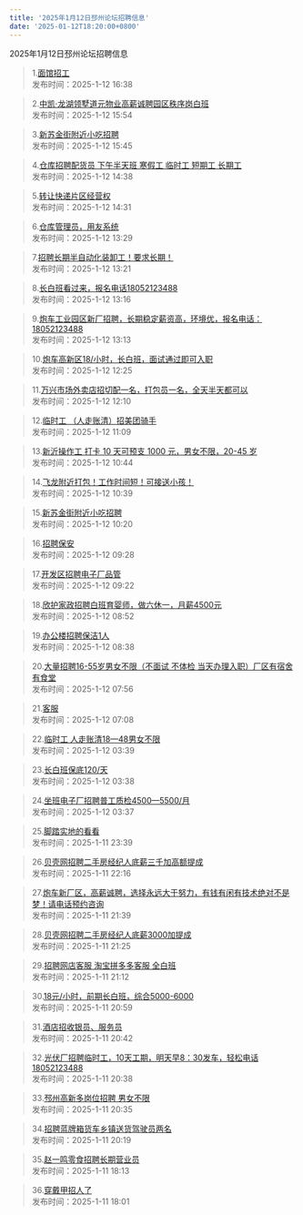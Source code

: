 ```yaml
---
title: '2025年1月12日邳州论坛招聘信息'
date: '2025-01-12T18:20:00+0800'
---
```

2025年1月12日邳州论坛招聘信息
<!--more-->
>1.[面馆招工](https://www.pzzc.net/forum.php?mod=viewthread&tid=10483785)<br>
>发布时间：2025-1-12 16:38

>2.[中凯·龙湖领墅道元物业高薪诚聘园区秩序岗白班](https://www.pzzc.net/forum.php?mod=viewthread&tid=10483777)<br>
>发布时间：2025-1-12 15:54

>3.[新苏金街附近小吃招聘](https://www.pzzc.net/forum.php?mod=viewthread&tid=10483776)<br>
>发布时间：2025-1-12 15:45

>4.[仓库招聘配货员 下午半天班 寒假工 临时工 短期工 长期工](https://www.pzzc.net/forum.php?mod=viewthread&tid=10483761)<br>
>发布时间：2025-1-12 14:38

>5.[转让快递片区经营权](https://www.pzzc.net/forum.php?mod=viewthread&tid=10483760)<br>
>发布时间：2025-1-12 14:31

>6.[仓库管理员，用友系统](https://www.pzzc.net/forum.php?mod=viewthread&tid=10483751)<br>
>发布时间：2025-1-12 13:29

>7.[招聘长期半自动化装卸工！要求长期！](https://www.pzzc.net/forum.php?mod=viewthread&tid=10483750)<br>
>发布时间：2025-1-12 13:21

>8.[长白班看过来，报名电话18052123488](https://www.pzzc.net/forum.php?mod=viewthread&tid=10483749)<br>
>发布时间：2025-1-12 13:16

>9.[炮车工业园区新厂招聘，长期稳定薪资高，环境优，报名电话：18052123488](https://www.pzzc.net/forum.php?mod=viewthread&tid=10483748)<br>
>发布时间：2025-1-12 13:13

>10.[炮车高新区18/小时，长白班，面试通过即可入职](https://www.pzzc.net/forum.php?mod=viewthread&tid=10483743)<br>
>发布时间：2025-1-12 12:25

>11.[万兴市场外卖店招切配一名，打包员一名，全天半天都可以](https://www.pzzc.net/forum.php?mod=viewthread&tid=10483742)<br>
>发布时间：2025-1-12 12:10

>12.[临时工 （人走账清）招美团骑手](https://www.pzzc.net/forum.php?mod=viewthread&tid=10483732)<br>
>发布时间：2025-1-12 11:09

>13.[新沂操作工 打卡 10 天可预支 1000 元，男女不限，20-45 岁](https://www.pzzc.net/forum.php?mod=viewthread&tid=10483726)<br>
>发布时间：2025-1-12 10:44

>14.[飞龙附近打包！工作时间短！可接送小孩！](https://www.pzzc.net/forum.php?mod=viewthread&tid=10483725)<br>
>发布时间：2025-1-12 10:39

>15.[新苏金街附近小吃招聘](https://www.pzzc.net/forum.php?mod=viewthread&tid=10483719)<br>
>发布时间：2025-1-12 10:20

>16.[招聘保安](https://www.pzzc.net/forum.php?mod=viewthread&tid=10483711)<br>
>发布时间：2025-1-12 09:28

>17.[开发区招聘电子厂品管](https://www.pzzc.net/forum.php?mod=viewthread&tid=10483709)<br>
>发布时间：2025-1-12 09:22

>18.[欣护家政招聘白班育婴师，做六休一，月薪4500元](https://www.pzzc.net/forum.php?mod=viewthread&tid=10483706)<br>
>发布时间：2025-1-12 08:52

>19.[办公楼招聘保洁1人](https://www.pzzc.net/forum.php?mod=viewthread&tid=10483705)<br>
>发布时间：2025-1-12 08:38

>20.[大量招聘16-55岁男女不限（不面试 不体检 当天办理入职）厂区有宿舍有食堂](https://www.pzzc.net/forum.php?mod=viewthread&tid=10483697)<br>
>发布时间：2025-1-12 07:56

>21.[客服](https://www.pzzc.net/forum.php?mod=viewthread&tid=10483694)<br>
>发布时间：2025-1-12 07:08

>22.[临时工 人走账清18—48男女不限](https://www.pzzc.net/forum.php?mod=viewthread&tid=10483686)<br>
>发布时间：2025-1-12 03:39

>23.[长白班保底120/天](https://www.pzzc.net/forum.php?mod=viewthread&tid=10483685)<br>
>发布时间：2025-1-12 03:38

>24.[坐班电子厂招聘普工质检4500—5500/月](https://www.pzzc.net/forum.php?mod=viewthread&tid=10483684)<br>
>发布时间：2025-1-12 03:37

>25.[脚踏实地的看看](https://www.pzzc.net/forum.php?mod=viewthread&tid=10483681)<br>
>发布时间：2025-1-11 23:39

>26.[贝壳网招聘二手房经纪人底薪三千加高额提成](https://www.pzzc.net/forum.php?mod=viewthread&tid=10483677)<br>
>发布时间：2025-1-11 22:16

>27.[炮车新厂区，高薪诚聘，选择永远大于努力，有钱有闲有技术绝对不是梦！请电话预约咨询](https://www.pzzc.net/forum.php?mod=viewthread&tid=10483668)<br>
>发布时间：2025-1-11 21:39

>28.[贝壳网招聘二手房经纪人底薪3000加提成](https://www.pzzc.net/forum.php?mod=viewthread&tid=10483666)<br>
>发布时间：2025-1-11 21:25

>29.[招聘网店客服 淘宝拼多多客服 全白班](https://www.pzzc.net/forum.php?mod=viewthread&tid=10483665)<br>
>发布时间：2025-1-11 21:12

>30.[18元/小时，前期长白班，综合5000-6000](https://www.pzzc.net/forum.php?mod=viewthread&tid=10483663)<br>
>发布时间：2025-1-11 20:59

>31.[酒店招收银员、服务员](https://www.pzzc.net/forum.php?mod=viewthread&tid=10483661)<br>
>发布时间：2025-1-11 20:42

>32.[光伏厂招聘临时工，10天工期，明天早8：30发车，轻松电话18052123488](https://www.pzzc.net/forum.php?mod=viewthread&tid=10483660)<br>
>发布时间：2025-1-11 20:38

>33.[邳州高新多岗位招聘 男女不限](https://www.pzzc.net/forum.php?mod=viewthread&tid=10483659)<br>
>发布时间：2025-1-11 20:35

>34.[招聘蓝牌箱货车乡镇送货驾驶员两名](https://www.pzzc.net/forum.php?mod=viewthread&tid=10483657)<br>
>发布时间：2025-1-11 20:19

>35.[赵一鸣零食招聘长期营业员](https://www.pzzc.net/forum.php?mod=viewthread&tid=10483648)<br>
>发布时间：2025-1-11 18:13

>36.[穿戴甲招人了](https://www.pzzc.net/forum.php?mod=viewthread&tid=10483644)<br>
>发布时间：2025-1-11 18:01

